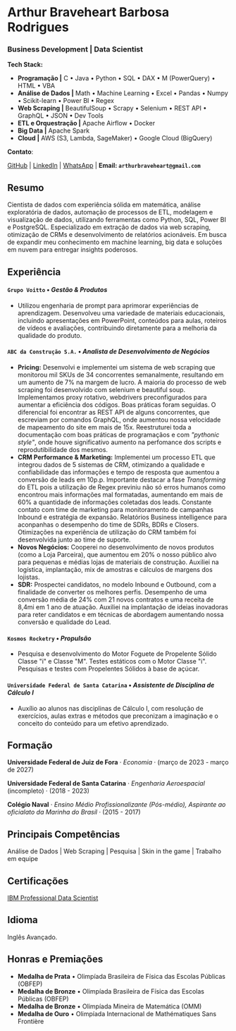 # Arthur Braveheart Barbosa Rodrigues

### **Business Development** | **Data Scientist** 

**Tech Stack:**
- **Programação |** C • Java • Python • SQL • DAX • M (PowerQuery) • HTML • VBA
- **Análise de Dados |** Math • Machine Learning • Excel • Pandas • Numpy • Scikit-learn • Power BI • Regex
- **Web Scraping |** BeautifulSoup • Scrapy • Selenium • REST API • GraphQL • JSON • Dev Tools
- **ETL e Orquestração |** Apache Airflow • Docker
- **Big Data |** Apache Spark
- **Cloud |** AWS (S3, Lambda, SageMaker) • Google Cloud (BigQuery)


**Contato**:
<p align="center">
  
  <a href="https://github.com/arthbraveheart">GitHub</a>
  |
  <a href="https://www.linkedin.com/in/arthur-braveheart">LinkedIn</a>
  |
 <a href="https://wa.me/5532985140754">WhatsApp</a>
  |
  <b> Email: `arthurbraveheart@gmail.com` </b>
 
</p>

## Resumo

Cientista de dados com experiência sólida em matemática, análise exploratória de dados, automação de processos de ETL, modelagem e visualização de dados, utilizando ferramentas como Python, SQL, Power BI e PostgreSQL. Especializado em extração de dados via web scraping, otimização de CRMs e desenvolvimento de relatórios acionáveis. Em busca de expandir meu conhecimento em machine learning, big data e soluções em nuvem para entregar insights poderosos.

## Experiência
#### `Grupo Voitto` • *Gestão & Produtos*
- Utilizou engenharia de prompt para aprimorar experiências de aprendizagem. Desenvolveu uma variedade de materiais educacionais, incluindo apresentações em PowerPoint, conteúdos para aulas, roteiros de vídeos e avaliações, contribuindo diretamente para a melhoria da qualidade do produto.
 
#### `ABC da Construção S.A.` • *Analista de Desenvolvimento de Negócios*
- **Pricing:** Desenvolvi e implementei um sistema de web scraping que monitorou mil SKUs de 34 concorrentes semanalmente, resultando em um aumento de 7% na margem de lucro. A maioria do processo de web scraping foi desenvolvido com selenium e beautiful soup. Implementamos proxy rotativo, webdrivers preconfigurados para aumentar a eficiência dos códigos. Boas práticas foram seguidas. O diferencial foi encontrar as REST API de alguns concorrentes, que escreviam por comandos GraphQL, onde aumentou nossa velocidade de mapeamento do site em mais de 15x. Reestruturei toda a documentação com boas práticas de programaçãos e com *"pythonic style"*, onde houve significativo aumento na perfomance dos scripts e reprodutibilidade dos mesmos.
- **CRM Performance & Marketing:** Implementei um processo ETL que integrou dados de 5 sistemas de CRM, otimizando a qualidade e confiabilidade das informações e tempo de resposta que aumentou a conversão de leads em 10p.p. Importante destacar a fase *Transforming* do ETL pois a utilização de Regex previniu não só erros humanos como encontrou mais informações mal formatadas, aumentando em mais de 60% a quantidade de informações coletadas dos leads. Constante contato com time de marketing para monitoramento de campanhas Inbound e estratégia de expansão. Relatórios Business intelligence para aconpanhas o desempenho do time de SDRs, BDRs e Closers. Otimizações na experiência de utilização do CRM também foi desenvolvida junto ao time de suporte. 
- **Novos Negócios:** Cooperei no desenvolvimento de novos produtos (como a Loja Parceira), que aumentou em 20% o nosso público alvo para pequenas e médias lojas de materiais de construção. Auxiliei na logística, implantação, mix de amostras e cálculos de margens dos lojistas. 
- **SDR:** Prospectei candidatos, no modelo Inbound e Outbound, com a finalidade de converter os melhores perfis. Desempenho de uma conversão média de 24% com 21 novos contratos e uma receita de 8,4mi em 1 ano de atuação. Auxiliei na implantação de ideias inovadoras para reter candidatos e em técnicas de abordagem aumentando nossa conversão e qualidade do Lead.


#### `Kosmos Rocketry` • *Propulsão*
- Pesquisa e desenvolvimento do Motor Foguete de Propelente Sólido Classe "i" e Classe "M".
Testes estáticos com o Motor Classe "i".
Pesquisas e testes com Propelentes Sólidos à base de açúcar.


#### `Universidade Federal de Santa Catarina` • *Assistente de Disciplina de Cálculo I* 
- Auxílio ao alunos nas disciplinas de Cálculo I, com resolução de exercícios, aulas extras e métodos que preconizam a imaginação e o conceito do conteúdo para um efetivo aprendizado. 

 
## Formação
**Universidade Federal de Juiz de Fora** · 
*Economia* · (março de 2023 - março de 2027)

**Universidade Federal de Santa Catarina** · 
*Engenharia Aeroespacial* (incompleto) · (2018 - 2023)

**Colégio Naval** · 
*Ensino Médio Profissionalizante (Pós-médio), Aspirante ao oficialato da Marinha do Brasil* · (2015 - 2017)

## Principais Competências
Análise de Dados
|
Web Scraping
|
Pesquisa
|
Skin in the game
|
Trabalho em equipe

## Certificações
[IBM Professional Data Scientist](https://www.credly.com/badges/13574839-031d-4aff-a74c-64e016c2e02f/public_url)

## Idioma
Inglês Avançado.

## Honras e Premiações
-  **Medalha de Prata** • Olimpíada Brasileira de Física das Escolas Públicas (OBFEP)
-  **Medalha de Bronze** • Olimpíada Brasileira de Física das Escolas Públicas (OBFEP)
-  **Medalha de Bronze** • Olimpíada Mineira de Matemática (OMM)
-  **Medalha de Ouro** • Olimpíada Internacional de Mathématiques Sans Frontière
